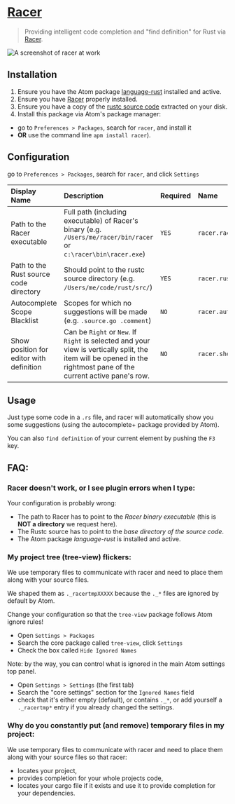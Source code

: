 # [Racer](https://atom.io/packages/racer)

> Providing intelligent code completion and "find definition" for Rust via [Racer](https://github.com/phildawes/racer).

![A screenshot of racer at work](https://cloud.githubusercontent.com/assets/1395968/2886329/0396e8a4-d4e2-11e3-9813-f6697a01d959.gif)

## Installation

1. Ensure you have the Atom package [language-rust](https://atom.io/packages/language-rust) installed and active.
2. Ensure you have [Racer](https://github.com/phildawes/racer) properly installed.
3. Ensure you have a copy of the [rustc source code](http://www.rust-lang.org/install.html) extracted on your disk.
4. Install this package via Atom's package manager:
 * go to `Preferences > Packages`, search for `racer`, and install it
 * **OR** use the command line `apm install racer`).

## Configuration

go to `Preferences > Packages`, search for `racer`, and click `Settings`

| Display Name                             | Description                                                                                                                                                        | Required | Name                          |
|:-----------------------------------------|:-------------------------------------------------------------------------------------------------------------------------------------------------------------------|:---------|:------------------------------|
| Path to the Racer executable             | Full path (including executable) of Racer's binary (e.g. `/Users/me/racer/bin/racer` or `c:\racer\bin\racer.exe`)                                                  | `YES`    | `racer.racerBinPath`          |
| Path to the Rust source code directory   | Should point to the rustc source directory (e.g. `/Users/me/code/rust/src/`)                                                                                       | `YES`    | `racer.rustSrcPath`           |
| Autocomplete Scope Blacklist             | Scopes for which no suggestions will be made (e.g. `.source.go .comment`)                                                                                          | `NO`     | `racer.autocompleteBlacklist` |
| Show position for editor with definition | Can be `Right` or `New`. If `Right` is selected and your view is vertically split, the item will be opened in the rightmost pane of the current active pane's row. | `NO`     | `racer.show`                  |

## Usage

Just type some code in a `.rs` file, and racer will automatically show you some suggestions (using the autocomplete+ package provided by Atom).

You can also `find definition` of your current element by pushing the `F3` key.

## FAQ:
### Racer doesn't work, or I see plugin errors when I type:
Your configuration is probably wrong:
* The path to Racer has to point to the *Racer binary executable* (this is **NOT a directory** we request here).
* The Rustc source has to point to the *base directory of the source code*.
* The Atom package *language-rust* is installed and active.

### My project tree (tree-view) flickers:
We use temporary files to communicate with racer and need to place them along with your source files.

We shaped them as `._racertmpXXXXX` because the `._*` files are ignored by default by Atom.

Change your configuration so that the `tree-view` package follows Atom ignore rules!
* Open `Settings > Packages`
* Search the core package called `tree-view`, click `Settings`
* Check the box called `Hide Ignored Names`

Note: by the way, you can control what is ignored in the main Atom settings top panel.
* Open `Settings > Settings` (the first tab)
* Search the "core settings" section for the `Ignored Names` field
* check that it's either empty (default), or contains `._*`, or add yourself a `._racertmp*` entry if you already changed the settings.

### Why do you constantly put (and remove) temporary files in my project:
We use temporary files to communicate with racer and need to place them along with your source files so that racer:
* locates your project,
* provides completion for your whole projects code,
* locates your cargo file if it exists and use it to provide completion for your dependencies.
